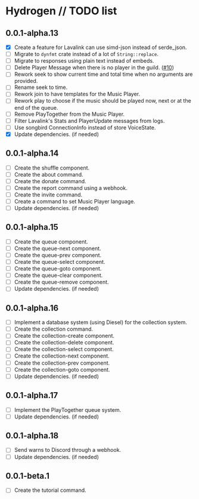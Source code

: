 # Hydrogen // TODO list

## 0.0.1-alpha.13

- [x] Create a feature for Lavalink can use simd-json instead of serde_json.
- [ ] Migrate to `dynfmt` crate instead of a lot of `String::replace`.
- [ ] Migrate to responses using plain text instead of embeds.
- [ ] Delete Player Message when there is no player in the
  guild. ([#10](https://github.com/nashiradeer/hydrogen-bot/issues/10))
- [ ] Rework seek to show current time and total time when no arguments are provided.
- [ ] Rename seek to time.
- [ ] Rework join to have templates for the Music Player.
- [ ] Rework play to choose if the music should be played now, next or at the end of the queue.
- [ ] Remove PlayTogether from the Music Player.
- [ ] Filter Lavalink's Stats and PlayerUpdate messages from logs.
- [ ] Use songbird ConnectionInfo instead of store VoiceState.
- [x] Update dependencies. (if needed)

## 0.0.1-alpha.14

- [ ] Create the shuffle component.
- [ ] Create the about command.
- [ ] Create the donate command.
- [ ] Create the report command using a webhook.
- [ ] Create the invite command.
- [ ] Create a command to set Music Player language.
- [ ] Update dependencies. (if needed)

## 0.0.1-alpha.15

- [ ] Create the queue component.
- [ ] Create the queue-next component.
- [ ] Create the queue-prev component.
- [ ] Create the queue-select component.
- [ ] Create the queue-goto component.
- [ ] Create the queue-clear component.
- [ ] Create the queue-remove component.
- [ ] Update dependencies. (if needed)

## 0.0.1-alpha.16

- [ ] Implement a database system (using Diesel) for the collection system.
- [ ] Create the collection command.
- [ ] Create the collection-create component.
- [ ] Create the collection-delete component.
- [ ] Create the collection-select component.
- [ ] Create the collection-next component.
- [ ] Create the collection-prev component.
- [ ] Create the collection-goto component.
- [ ] Update dependencies. (if needed)

## 0.0.1-alpha.17

- [ ] Implement the PlayTogether queue system.
- [ ] Update dependencies. (if needed)

## 0.0.1-alpha.18

- [ ] Send warns to Discord through a webhook.
- [ ] Update dependencies. (if needed)

## 0.0.1-beta.1

- [ ] Create the tutorial command.